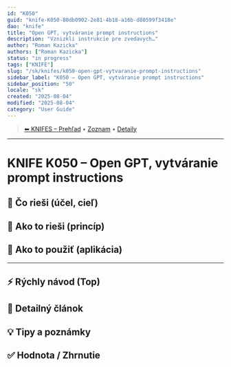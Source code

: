 ```yaml
---
id: "K050"
guid: "knife-K050-80db0902-2e81-4b18-a16b-d80599f3418e"
dao: "knife"
title: "Open GPT, vytváranie prompt instructions"
description: "Vznizkli instrukcie pre zvedavych…"
author: "Roman Kazicka"
authors: ["Roman Kazicka"]
status: "in progress"
tags: ["KNIFE"]
slug: "/sk/knifes/k050-open-gpt-vytvaranie-prompt-instructions"
sidebar_label: "K050 – Open GPT, vytváranie prompt instructions"
sidebar_position: "50"
locale: "sk"
created: "2025-08-04"
modified: "2025-08-04"
category: "User Guide"
---
```

<!-- body:start -->

<!-- nav:knifes -->
> [⬅ KNIFES – Prehľad](../KNIFEsOverview.md) • [Zoznam](../KNIFE_Overview_List.md) • [Detaily](../KNIFE_Overview_Details.md)
---
# KNIFE K050 – Open GPT, vytváranie prompt instructions

## 🎯 Čo rieši (účel, cieľ)

## 🧩 Ako to rieši (princíp)

## 🧪 Ako to použiť (aplikácia)

---

## ⚡ Rýchly návod (Top)

## 📜 Detailný článok

## 💡 Tipy a poznámky

## ✅ Hodnota / Zhrnutie
